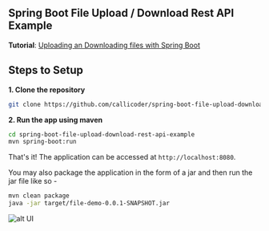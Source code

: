 ## Spring Boot File Upload / Download Rest API Example

**Tutorial**: [Uploading an Downloading files with Spring Boot](https://www.callicoder.com/spring-boot-file-upload-download-rest-api-example/)

## Steps to Setup

**1. Clone the repository** 

```bash
git clone https://github.com/callicoder/spring-boot-file-upload-download-rest-api-example.git
```

**2. Run the app using maven**

```bash
cd spring-boot-file-upload-download-rest-api-example
mvn spring-boot:run
```

That's it! The application can be accessed at `http://localhost:8080`.

You may also package the application in the form of a jar and then run the jar file like so -

```bash
mvn clean package
java -jar target/file-demo-0.0.1-SNAPSHOT.jar
```
![alt UI](https://imgur.com/a/cOs2V4d)



